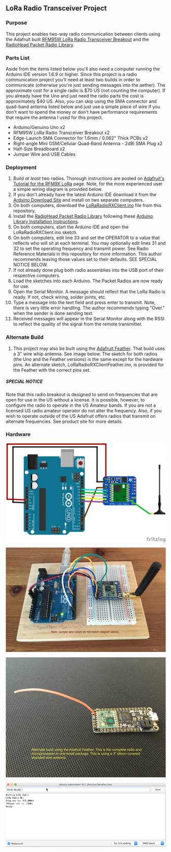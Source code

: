 ## LoRa Radio Transceiver Project

### Purpose

This project enables two-way radio communication between clients using the Adafruit built [RFM95W LoRa Radio Transceiver Breakout](https://www.adafruit.com/products/3072) and the [RadioHead Packet Radio Library](http://www.airspayce.com/mikem/arduino/RadioHead/index.html).

### Parts List

Aside from the items listed below you'll also need a computer running the Arduino IDE version 1.6.9 or higher. Since this project is a radio communication project you'll need at least two builds in order to communicate (otherwise you're just sending messages into the aether). The approximate cost for a single radio is \$70 US (not counting the computer). If you already have the Uno and just need the radio parts the cost is approximately \$40 US. Also, you can skip using the SMA connector and quad-band antenna listed below and just use a simple piece of wire if you don't want to spend the money or don't have performance requirements that require the antenna I used for this project.

*	Arduino/Genuino Uno x2
*	RFM95W LoRa Radio Transceiver Breakout x2
*	Edge-Launch SMA Connector for 1.6mm / 0.062" Thick PCBs x2
*	Right-angle Mini GSM/Cellular Quad-Band Antenna - 2dBi SMA Plug x2
*	Half-Size Breadboard x2
*	Jumper Wire and USB Cables

### Deployment

1.	Build *at least* two radios. Thorough instructions are posted on [Adafruit's Tutorial for the RFM9X LoRa](https://learn.adafruit.com/adafruit-rfm69hcw-and-rfm96-rfm95-rfm98-lora-packet-padio-breakouts/overview) page. Note, for the more experienced user a simple wiring diagram is provided below.
2.	If you don't already have the latest Arduino IDE download it from the [Arduino Download Site](https://www.arduino.cc/en/Main/Software) and install on two separate computers.
3.	On both computers, download the [LoRaRadioRXClient.ino](LoRaRadioRXClient/LoRaRadioRXClient.ino) file from this repository.
4.	Install the [RadioHead Packet Radio Library]((http://www.airspayce.com/mikem/arduino/RadioHead/index.html)) following these [Arduino Library Installation Instructions](https://www.arduino.cc/en/Guide/Libraries).
5.	On both computers, start the Arduino IDE and open the LoRaRadioRXClient.ino sketch.
6.	On both computers, edit line 33 and set the OPERATOR to a value that reflects who will sit at each terminal. You may optionally edit lines 31 and 32 to set the operating frequency and transmit power. See Radio Reference Materials in this repository for more information. This author recommends leaving those values set to their defaults. SEE SPECIAL NOTICE BELOW.
7.	If not already done plug both radio assemblies into the USB port of their respective computers.
8.	Load the sketches into each Arduino. The Packet Radios are now ready for use.
9.	Open the Serial Monitor. A message should reflect that the LoRa Radio is ready. If not, check wiring, solder joints, etc.
10.	Type a message into the text field and press enter to transmit. Note, there is very little error handling. The author recommends typing "Over." when the sender is done sending text.
11. Received messages will appear in the Serial Monitor along with the RSSI to reflect the quality of the signal from the remote transmitter.

### Alternate Build

1.	This project may also be built using the [Adafruit Feather](https://www.adafruit.com/product/3178). That build uses a 3" wire whip antenna. See image below. The sketch for both radios (the Uno and the Feather versions) is the same except for the hardware pins. An alternate sketch, LoRaRadioRXClientFeather.ino, is provided for the Feather with the correct pins set.

##### SPECIAL NOTICE

Note that this radio breakout is designed to send on frequencies that are open for use in the US without a license. It is possible, however, to configure the radio to operate in the US Amateur bands. If you are not a licensed US radio amateur operator do not alter the frequency. Also, if you wish to operate outside of the US Adafruit offers radios that transmit on alternate frequencies. See product site for more details.

### Hardware

![LoRa Packet Radio](LoRaRadioRXClientHardware.png)

![LoRa Packet Radio Photo](LoRaRadioRXClientHardware.JPG)

![Feather LoRa Packet Radio](FeatherLora.JPG)

![Sample Communications](SampleComms.gif)
